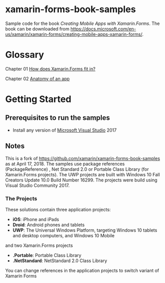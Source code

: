 # xamarin-forms-book-samples

Sample code for the book *Creating Mobile Apps with Xamarin.Forms*. The book can be downloaded from https://docs.microsoft.com/en-us/xamarin/xamarin-forms/creating-mobile-apps-xamarin-forms/.

# Glossary
Chapter 01 [How does Xamarin.Forms fit in?](https://github.com/UncleCShark/Xamarin-Examples/tree/master/Chapter01/PlatformVisuals)

Chapter 02 [Anatomy of an app](https://github.com/UncleCShark/Xamarin-Examples/tree/master/Chapter02)

# Getting Started

## Prerequisites to run the samples
- Install any version of [Microsoft Visual Studio](https://www.visualstudio.com/) 2017

## Notes
This is a fork of https://github.com/xamarin/xamarin-forms-book-samples as at April 17, 2018. The samples use package references (PackageReference) , Net Standard 2.0 or Portable Class Library (for Xamarin.Forms projects).
The UWP projects are built with Windows 10 Fall Creators Update 10.0 Build Number 16299. The projects were build using Visual Studio Community 2017.

### The Projects

These solutions contain three application projects:

- **iOS**: iPhone and iPads
- **Droid**: Android phones and tablets
- **UWP**: The Universal Windows Platform, targeting Windows 10 tablets and desktop computers, and Windows 10 Mobile

and two Xamarin.Forms projects

- **.Portable**: Portable Class Library
- **.NetStandard**: NetStandard 2.0 Class Library

You can change references in the application projects to switch variant of Xamarin Forms
